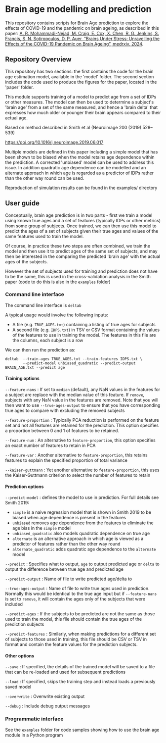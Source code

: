 # Brain age modelling and prediction

This repository contains scripts for Brain Age prediction to explore the effects of COVID-19 and the pandemic on brain ageing, as described in this paper: [A. R. Mohammadi-Nejad, M. Craig, E. Cox, X. Chen, R. G. Jenkins, S. Francis, S. N. Sotiropoulos, D. P. Auer, “Brains Under Stress: Unravelling the Effects of the COVID-19 Pandemic on Brain Ageing”, medrxiv, 2024][paper-medrxiv-link].

## Repository Overview
This repository has two sections: the first contains the code for the brain age estimation model, available in the 'model' folder. The second section includes the code used to produce the figures for the paper, located in the 'paper' folder.

This module supports training of a model to predict age from a set of IDPs or
other measures. The model can then be used to determine a subject's 'brain age'
from a set of the same measured, and hence a 'brain delta' that expresses
how much older or younger their brain appears compared to their actual age.

Based on method described in Smith et al (Neuroimage 200 (2019) 528–539)

https://doi.org/10.1016/j.neuroimage.2019.06.017

Multiple models are defined in this paper including a simple model that has been
shown to be biased when the model retains age dependence within the prediction.
A corrected 'unbiased' model can be used to address this issue. In addition
quadratic age dependence can be modelled and an alternate approach in which
age is regarded as a predictor of IDPs rather than the other way round can
be used.

Reproduction of simulation results can be found in the examples/ directory

## User guide

Conceptually, brain age prediction is in two parts - first we train a model
using known true ages and a set of features (typically IDPs or other metrics)
from some group of subjects. Once trained, we can then use this model to
predict the ages of a set of subjects given their true ages and values of
the same features used to train the model.

Of course, in practice these two steps are often combined, we train the model
and then use it to predict ages of the same set of subjects, and may then be
interested in the comparing the predicted 'brain age' with the actual ages
of the subjects. 

However the set of subjects used for training and prediction
does not have to be the same, this is used in the cross-validation analysis
in the Smith paper (code to do this is also in the ``examples`` folder)

### Command line interface

The command line interface is ``deltab``

A typical usage would involve the following inputs:

 - A file (e.g. `TRUE_AGES.txt`) containing a listing of true ages for subjects
 - A second file (e.g. `IDPS.txt`) in TSV or CSV format containing the values of the features to use
   in training the model. The features in this file are the columns, each
   subject is a row

We can then run the prediction as:

```
deltab  --train-ages TRUE_AGES.txt --train-features IDPS.txt \
        --predict-model unbiased_quadratic --predict-output BRAIN_AGE.txt --predict age
```

#### Training options

``--feature-nans`` : If set to ``median`` (default), any NaN values in the features for a subject are replace with the median value
of this feature. If ``remove``, subjects with any NaN value in the features are removed. Note that you will then want to use 
``--true-ages-output`` to ensure that you have corresponding true ages to compare with excluding the removed subjects

``--feature-proportion`` : Typically PCA reduction is performed on the feature set and not all features are retained for the
prediction. This option specifies a proportion between 0 and 1 of features to be retained.

``--feature-num`` : An alternative to ``feature-proportion``, this option specifies an exact number of features to retain in PCA

``--feature-var`` : Another alternative to ``feature-proportion``, this retains features to explain the specified proportion of 
total variance

``--kaiser-guttmann`` : Yet another alternative to ``feature-proportion``, this uses the Kaiser-Guttmann criterion to select the
number of features to retain

#### Prediction options

``--predict-model`` : defines the model to use in prediction. For full details see Smith 2019:

 - ``simple`` is a naive regression model that is shown in Smith 2019 to be biased when age dependence is present in the features
 - ``unbiased`` removes age dependence from the features to eliminate the age bias in the ``simple`` model
 - ``unbiased_quadratic`` also models quadratic dependence on true age
 - ``alternate`` is an alternative approach in which age is viewed as a predictor of features rather than the other way round
 - ``alternate_quadratic`` adds quadratic age dependence to the ``alternate`` model


``--predict`` : Specifies what to output, ``age`` to output predicted age or ``delta`` to output the difference between true age
and predicted age

``--predict-output`` : Name of file to write predicted age/delta to

``--true-ages-output`` : Name of file to write true ages used in prediction. Normally this would be identical to the true age input
but if ``--feature-nans`` is set to ``remove``, it will contain the ages only of the subjects that were included

``--predict-ages`` : If the subjects to be predicted are not the same as those used to train the model, this file should contain
the true ages of the prediction subjects

``--predict-features`` : Similarly, when making predictions for a different set of subjects to those used in training, this file
should be CSV or TSV in format and contain the feature values for the prediction subjects.

#### Other options

``--save`` : If specified, the details of the trained model will be saved to a file that can be re-loaded and used for subsequent predictions

``--load`` : If specified, skips the training step and instead loads a previously saved model

``--overwrite`` : Overwrite existing output

``--debug`` : Include debug output messages

### Programmatic interface

See the ``examples`` folder for code samples showing how to use the brain age module in a Python program

<!-- References -->

[paper-medrxiv-link]: https://www.medrxiv.org/content/10.1101/2024.07.22.24310790v1



